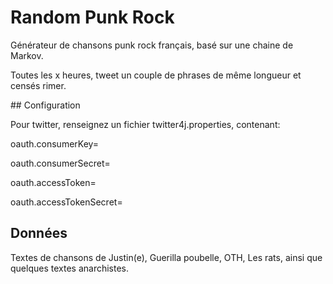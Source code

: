 # Random Punk Rock

Générateur de chansons punk rock français, basé sur une chaine de Markov.

Toutes les x heures, tweet un couple de phrases de même longueur et censés rimer.

## Configuration


Pour twitter, renseignez un fichier twitter4j.properties, contenant:

oauth.consumerKey=

oauth.consumerSecret=

oauth.accessToken=

oauth.accessTokenSecret=


## Données

Textes de chansons de Justin(e), Guerilla poubelle, OTH, Les rats, ainsi que quelques textes anarchistes.
